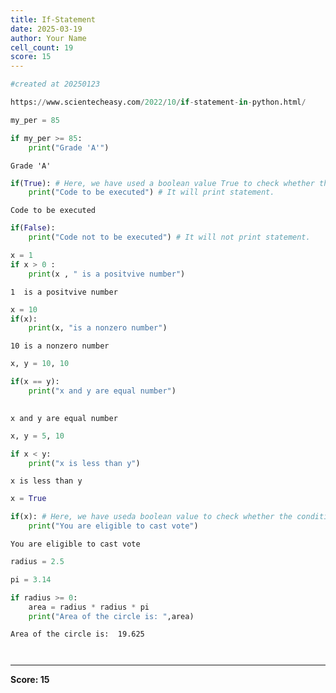 ```yaml
---
title: If-Statement
date: 2025-03-19
author: Your Name
cell_count: 19
score: 15
---
```


```python
#created at 20250123
```


```python
https://www.scientecheasy.com/2022/10/if-statement-in-python.html/
```


```python
my_per = 85
```


```python
if my_per >= 85:
    print("Grade 'A'")
```

    Grade 'A'



```python
if(True): # Here, we have used a boolean value True to check whether the condition is true or not.
    print("Code to be executed") # It will print statement. 
```

    Code to be executed



```python
if(False): 
    print("Code not to be executed") # It will not print statement.
```


```python
x = 1
if x > 0 :
    print(x , " is a positvive number")
```

    1  is a positvive number



```python
x = 10 
if(x):
    print(x, "is a nonzero number")
```

    10 is a nonzero number



```python
x, y = 10, 10
```


```python
if(x == y):
    print("x and y are equal number")
    
```

    x and y are equal number



```python
x, y = 5, 10
```


```python
if x < y:
    print("x is less than y")
```

    x is less than y



```python
x = True
```


```python
if(x): # Here, we have useda boolean value to check whether the condition is true or not.
    print("You are eligible to cast vote")

```

    You are eligible to cast vote



```python
radius = 2.5
```


```python
pi = 3.14
```


```python
if radius >= 0:
    area = radius * radius * pi
    print("Area of the circle is: ",area)
```

    Area of the circle is:  19.625



```python

```


```python

```


---
**Score: 15**